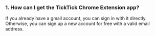 ### 1. How can I get the TickTick Chrome Extension app?
If you already have a gmail account, you can sign in with it directly. Otherwise, you can sign up a new account for free with a valid email address.
